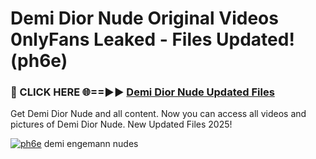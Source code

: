 # Demi Dior Nude Original Videos 0nlyFans Leaked - Files Updated! (ph6e)

<h3>🔴 CLICK HERE 🌐==►► <a href="https://tinyurl.com/4mcuefdz" rel="nofollow">Demi Dior Nude Updated Files</a></h3>

Get Demi Dior Nude and all content. Now you can access all videos and pictures of Demi Dior Nude. New Updated Files 2025!

[![ph6e](https://i.imgur.com/StAQSOY.gif)](https://tinyurl.com/4mcuefdz)
demi engemann nudes